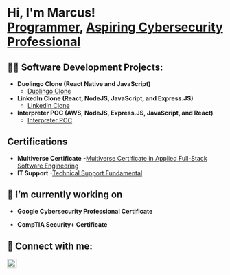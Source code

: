 <h1>Hi, I'm Marcus! <br/><a href="https://github.com/mwilson1896">Programmer</a>, <a href="https://www.linkedin.com/in/marcuswilson874/">Aspiring Cybersecurity Professional</a></h1>

<h2>👨‍💻 Software Development Projects:</h2>

- <b>Duolingo Clone (React Native and JavaScript)</b>
  - [Duolingo Clone](https://github.com/mwilson1896/Duolingo-Clone)
- <b>LinkedIn Clone (React, NodeJS, JavaScript, and Express.JS)</b>
  - [LinkedIn Clone](https://github.com/mwilson1896/LinkedIn-Clone)
- <b>Interpreter POC (AWS, NodeJS, Express.JS, JavaScript, and React)</b>
  - [Interpreter POC](https://github.com/IMHC-Cloud/Interpreter-POC)

<h2> Certifications </h2>

- <b>Multiverse Certificate</b>
  -[Multiverse Certificate in Applied Full-Stack Software Engineering](https://bit.ly/41pTsz7)
- <b>IT Support</b>
  -[Technical Support Fundamental](https://bit.ly/3RljjmY)

<h2>🔭 I’m currently working on</h2>

- <b>Google Cybersecurity Professional Certificate</b>

- <b>CompTIA Security+ Certificate</b> 

<h2> 🤳 Connect with me:</h2>

[<img align="left" alt="MarcusWilson | LinkedIn" width="22px" src="https://cdn.jsdelivr.net/npm/simple-icons@v3/icons/linkedin.svg" />][linkedin]


[linkedin]: https://www.linkedin.com/in/marcuswilson874/



<!--
- 🔭 I’m currently working on ...
- 🌱 I’m currently learning ...
- 👯 I’m looking to collaborate on ...
- 🤔 I’m looking for help with ...
- 💬 Ask me about ...
- 📫 How to reach me: ...
- 😄 Pronouns: ...
- ⚡ Fun fact: ...
-->
